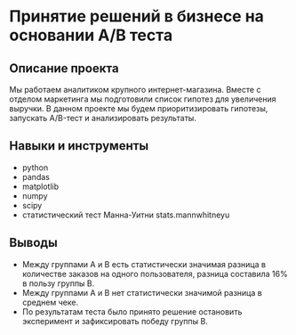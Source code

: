 # Принятие решений в бизнесе на основании А/В теста
## Описание проекта
Мы работаем аналитиком крупного интернет-магазина. Вместе с отделом маркетинга мы подготовили список гипотез для увеличения выручки.
В данном проекте мы будем приоритизировать гипотезы, запускать A/B-тест и анализировать результаты. 
## Навыки и инструменты
- python
- pandas
- matplotlib
- numpy
- scipy
- статистический тест Манна-Уитни stats.mannwhitneyu
## Выводы
- Между группами А и В есть статистически значимая разница в количестве заказов на одного пользователя, разница составила 16% в пользу группы В.
- Между группами А и В нет статистически значимой разница в среднем чеке.
- По результатам теста было принято решение остановить эксперимент и зафиксировать победу группы В.
